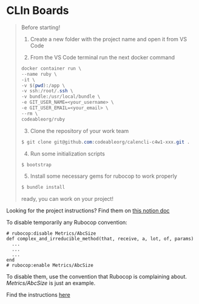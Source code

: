# CLIn Boards

> Before starting!
>
> 1. Create a new folder with the project name and open it from VS Code
>
> 2. From the VS Code terminal run the next docker command
>
> ```powershell
> docker container run \
> --name ruby \
> -it \
> -v $(pwd):/app \
> -v ssh:/root/.ssh \
> -v bundle:/usr/local/bundle \
> -e GIT_USER_NAME=<your_username> \
> -e GIT_USER_EMAIL=<your_email> \
> --rm \
> codeableorg/ruby
> ```
>
> 3. Clone the repository of your work team
>
> ```powershell
> $ git clone git@github.com:codeableorg/calencli-c4w1-xxx.git .
> ```
>
> 4.  Run some initialization scripts
>
> ```powershell
> $ bootstrap
> ```
>
> 5.  Install some necessary gems for rubocop to work properly
>
> ```powershell
> $ bundle install
> ```
>
> ready, you can work on your project!

Looking for the project instructions? Find them on [this notion doc](https://www.notion.so/ableco/Pokemon-Ruby-8d96d56eefe74bd982450b9513151a50)

To disable temporarily any Rubocop convention:

```
# rubocop:disable Metrics/AbcSize
def complex_and_irreducible_method(that, receive, a, lot, of, params)
  ...
  ...
  ...
end
# rubocop:enable Metrics/AbcSize
```

To disable them, use the convention that Rubocop is complaining about. _Metrics/AbcSize_ is just an example.

Find the instructions [here](https://school.codeable.la/app/weeks/5/lessons/db2261426cd544c68ea3034355035f25)
